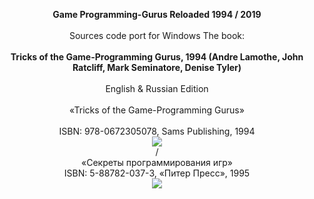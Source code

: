<p align="center">
<b>Game Programming-Gurus Reloaded 1994 / 2019</b>
<br>
<br>
Sources code port for Windows
The book:
<br><br>
<b>Tricks of the Game-Programming Gurus, 1994
(Andre Lamothe, John Ratcliff, Mark Seminatore, Denise Tyler)</b>
<br>
<br>
English & Russian Edition
<br>
<br>
«Tricks of the Game-Programming Gurus»
<br>
<br>
ISBN: 978-0672305078, Sams Publishing, 1994
<br>
<img src="https://raw.githubusercontent.com/myfoundation/Game-Programming-Gurus-Reloaded/master/jacket_en.png">
<br>
/
<br>
«Секреты программирования игр»
<br>
ISBN: 5-88782-037-3, «Питер Пресс», 1995
<br>
<img src="https://raw.githubusercontent.com/myfoundation/Game-Programming-Gurus-Reloaded/master/jacket_ru.jpg">
</p>
